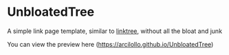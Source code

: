 # UnbloatedTree

A simple link page template, similar to [linktree](https://linktr.ee), without all the bloat and junk

You can view the preview here (https://arcilollo.github.io/UnbloatedTree)
